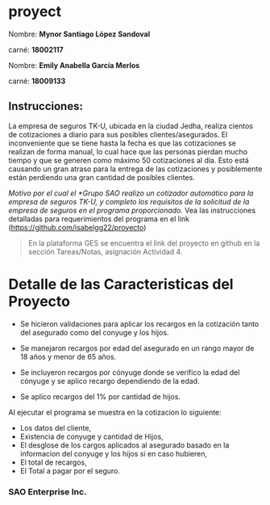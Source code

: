 # proyect

Nombre: **Mynor Santiago López Sandoval** 

carné: **18002117**

Nombre: **Emily Anabella García Merlos**

carné: **18009133**

## Instrucciones:

La empresa de seguros TK-U, ubicada en la ciudad Jedha, realiza cientos de cotizaciones a diario para sus posibles clientes/asegurados. El inconveniente que se tiene hasta la fecha es que las cotizaciones se realizan de forma manual, lo cual hace que las personas pierdan mucho tiempo y que se generen como máximo 50 cotizaciones al día. Esto está causando un gran atraso para la entrega de las cotizaciones y posiblemente están perdiendo una gran cantidad de posibles clientes.

_Motivo por el cual el *Grupo SAO realizo un cotizador automático para la empresa de seguros TK-U, y completo los requisitos de la solicitud de la empresa de seguros en el programa proporcionado._
Vea las instrucciones detalladas para requerimientos del programa en el link (https://github.com/isabelgg22/proyecto) 

> En la plataforma GES se encuentra el link del proyecto en github en la sección Tareas/Notas, asignación Actividad 4. 

# Detalle de las Caracteristicas del Proyecto

- Se hicieron validaciones para aplicar los recargos en la cotización tanto del asegurado como del conyuge y los hijos.

- Se manejaron recargos por edad del asegurado en un rango mayor de 18 años y menor de 65 años.

- Se incluyeron recargos por cónyuge donde se verifico la edad del cónyuge y se aplico recargo dependiendo de la edad.

- Se aplico recargos del 1% por cantidad de hijos.

Al ejecutar el programa se muestra en la cotizacion lo siguiente:

* Los datos del cliente,
* Existencia de conyuge y cantidad de Hijos,
* El desglose de los cargos aplicados al asegurado basado en la informacion del conyuge y los hijos si en caso hubieren,
* El total de recargos,
* El Total a pagar por el seguro.

### SAO Enterprise Inc.
